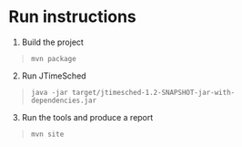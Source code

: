 # Run instructions
1. Build the project
> `mvn package`
2. Run JTimeSched
> `java -jar target/jtimesched-1.2-SNAPSHOT-jar-with-dependencies.jar`
3. Run the tools and produce a report
> `mvn site`
